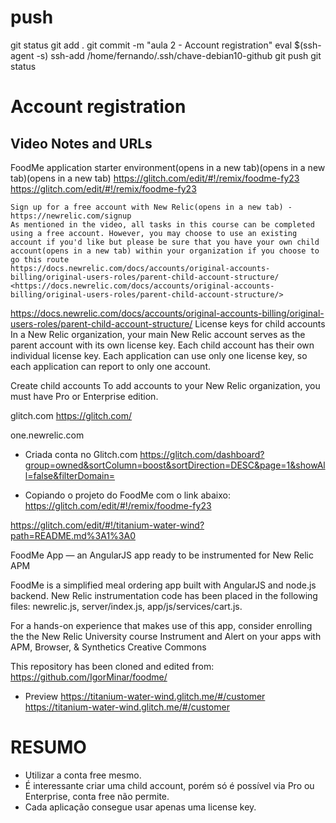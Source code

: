 
# ###################################################################################################################### 
# ###################################################################################################################### 
# ###################################################################################################################### 
#  push

git status
git add .
git commit -m "aula 2 - Account registration"
eval $(ssh-agent -s)
ssh-add /home/fernando/.ssh/chave-debian10-github
git push
git status



# ###################################################################################################################### 
# ###################################################################################################################### 
# ###################################################################################################################### 
# Account registration

## Video Notes and URLs

FoodMe application starter environment(opens in a new tab)(opens in a new tab)(opens in a new tab)
    https://glitch.com/edit/#!/remix/foodme-fy23
    <https://glitch.com/edit/#!/remix/foodme-fy23>


    Sign up for a free account with New Relic(opens in a new tab) - 
    https://newrelic.com/signup
    As mentioned in the video, all tasks in this course can be completed using a free account. However, you may choose to use an existing account if you'd like but please be sure that you have your own child account(opens in a new tab) within your organization if you choose to go this route
    https://docs.newrelic.com/docs/accounts/original-accounts-billing/original-users-roles/parent-child-account-structure/
    <https://docs.newrelic.com/docs/accounts/original-accounts-billing/original-users-roles/parent-child-account-structure/>



<https://docs.newrelic.com/docs/accounts/original-accounts-billing/original-users-roles/parent-child-account-structure/>
License keys for child accounts
In a New Relic organization, your main New Relic account serves as the parent account with its own license key. Each child account has their own individual license key. Each application can use only one license key, so each application can report to only one account.

Create child accounts
To add accounts to your New Relic organization, you must have Pro or Enterprise edition.







glitch.com
<https://glitch.com/>

one.newrelic.com

- Criada conta no Glitch.com
https://glitch.com/dashboard?group=owned&sortColumn=boost&sortDirection=DESC&page=1&showAll=false&filterDomain=



- Copiando o projeto do FoodMe com o link abaixo:
    <https://glitch.com/edit/#!/remix/foodme-fy23>



https://glitch.com/edit/#!/titanium-water-wind?path=README.md%3A1%3A0

FoodMe App — an AngularJS app ready to be instrumented for New Relic APM

FoodMe is a simplified meal ordering app built with AngularJS and node.js backend. New Relic instrumentation code has been placed in the following files: newrelic.js, server/index.js, app/js/services/cart.js.

For a hands-on experience that makes use of this app, consider enrolling the the New Relic University course Instrument and Alert on your apps with APM, Browser, & Synthetics
Creative Commons

This repository has been cloned and edited from: https://github.com/IgorMinar/foodme/



- Preview
https://titanium-water-wind.glitch.me/#/customer
<https://titanium-water-wind.glitch.me/#/customer>



# ###################################################################################################################### 
# ###################################################################################################################### 
# ###################################################################################################################### 
# RESUMO

- Utilizar a conta free mesmo.
- É interessante criar uma child account, porém só é possível via Pro ou Enterprise, conta free não permite.
- Cada aplicação consegue usar apenas uma license key.